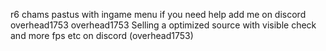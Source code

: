 r6 chams pastus with ingame menu if you need help add me on discord overhead1753
overhead1753
Selling a optimized source with visible check and more fps etc on discord (overhead1753)
